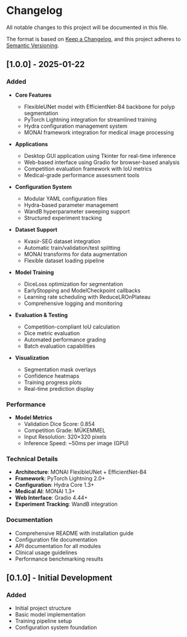 # Changelog

All notable changes to this project will be documented in this file.

The format is based on [Keep a Changelog](https://keepachangelog.com/en/1.0.0/),
and this project adheres to [Semantic Versioning](https://semver.org/spec/v2.0.0.html).

## [1.0.0] - 2025-01-22

### Added
- **Core Features**
  - FlexibleUNet model with EfficientNet-B4 backbone for polyp segmentation
  - PyTorch Lightning integration for streamlined training
  - Hydra configuration management system
  - MONAI framework integration for medical image processing

- **Applications**
  - Desktop GUI application using Tkinter for real-time inference
  - Web-based interface using Gradio for browser-based analysis
  - Competition evaluation framework with IoU metrics
  - Medical-grade performance assessment tools

- **Configuration System**
  - Modular YAML configuration files
  - Hydra-based parameter management
  - WandB hyperparameter sweeping support
  - Structured experiment tracking

- **Dataset Support**
  - Kvasir-SEG dataset integration
  - Automatic train/validation/test splitting
  - MONAI transforms for data augmentation
  - Flexible dataset loading pipeline

- **Model Training**
  - DiceLoss optimization for segmentation
  - EarlyStopping and ModelCheckpoint callbacks
  - Learning rate scheduling with ReduceLROnPlateau
  - Comprehensive logging and monitoring

- **Evaluation & Testing**
  - Competition-compliant IoU calculation
  - Dice metric evaluation
  - Automated performance grading
  - Batch evaluation capabilities

- **Visualization**
  - Segmentation mask overlays
  - Confidence heatmaps
  - Training progress plots
  - Real-time prediction display

### Performance
- **Model Metrics**
  - Validation Dice Score: 0.854
  - Competition Grade: MÜKEMMEL
  - Input Resolution: 320×320 pixels
  - Inference Speed: ~50ms per image (GPU)

### Technical Details
- **Architecture**: MONAI FlexibleUNet + EfficientNet-B4
- **Framework**: PyTorch Lightning 2.0+
- **Configuration**: Hydra Core 1.3+
- **Medical AI**: MONAI 1.3+
- **Web Interface**: Gradio 4.44+
- **Experiment Tracking**: WandB integration

### Documentation
- Comprehensive README with installation guide
- Configuration file documentation
- API documentation for all modules
- Clinical usage guidelines
- Performance benchmarking results

## [0.1.0] - Initial Development

### Added
- Initial project structure
- Basic model implementation
- Training pipeline setup
- Configuration system foundation